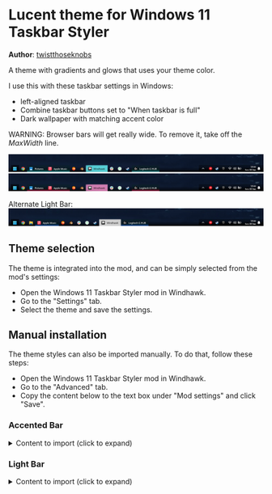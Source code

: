 # Lucent theme for Windows 11 Taskbar Styler
**Author**: [twistthoseknobs](https://github.com/twistthoseknobs)

A theme with gradients and glows that uses your theme color.

I use this with these taskbar settings in Windows:
 * left-aligned taskbar
 * Combine taskbar buttons set to "When taskbar is full"
 * Dark wallpaper with matching accent color

WARNING: Browser bars will get really wide. To remove it, take off the _MaxWidth_ line.



![Screenshot](snapshot_blue.png)
![Screenshot](snapshot_red.png)

Alternate Light Bar:
![Screenshot](snapshot_light.png)

## Theme selection

The theme is integrated into the mod, and can be simply selected from the mod's
settings:

* Open the Windows 11 Taskbar Styler mod in Windhawk.
* Go to the "Settings" tab.
* Select the theme and save the settings.

## Manual installation

The theme styles can also be imported manually. To do that, follow these steps:

* Open the Windows 11 Taskbar Styler mod in Windhawk.
* Go to the "Advanced" tab.
* Copy the content below to the text box under "Mod settings" and click "Save".

### Accented Bar
<details>
<summary>Content to import (click to expand)</summary>

```json
{
  "controlStyles[0].target":"Rectangle#BackgroundFill"
  "controlStyles[0].styles[0]":"Fill:=<LinearGradientBrush StartPoint=\"0,0\" EndPoint=\"0,1\"><GradientStop Color=\"#00000000\" Offset=\"0.3\" /><GradientStop Color=\"#AA000000\" Offset=\"0.9\" /></LinearGradientBrush>"
  "controlStyles[1].target":"Taskbar.TaskListLabeledButtonPanel@RunningIndicatorStates > Rectangle#RunningIndicator"
  "controlStyles[1].styles[0]":"Fill=Transparent"
  "controlStyles[2].target":"Rectangle#BackgroundStroke"
  "controlStyles[2].styles[0]":"Visibility=Collapsed"
  "controlStyles[3].target":"Taskbar.TaskListLabeledButtonPanel@RunningIndicatorStates > Border#BackgroundElement"
  "controlStyles[3].styles[0]":"CornerRadius=15"
  "controlStyles[3].styles[1]":"Background@ActiveRunningIndicator:=<SolidColorBrush Color=\"{ThemeResource SystemAccentColorLight3}\"/>"
  "controlStyles[3].styles[2]":"Background@InactiveRunningIndicator:=<LinearGradientBrush StartPoint=\"0,0.5\" EndPoint=\"0,1\"><GradientStop Color=\"#3300290c\" Offset=\"0.1\" /><GradientStop Color=\"{ThemeResource SystemAccentColorDark2}\" Offset=\"0.9\" /><GradientStop Color=\"#AAFFFFFF\" Offset=\"1.0\" /></LinearGradientBrush>"
  "controlStyles[3].styles[3]":"Margin@ActiveRunningIndicator=-4"
  "controlStyles[3].styles[4]":"Margin=0,-1,0,-1"
  "controlStyles[3].styles[5]":"CornerRadius@ActiveRunningIndicator=2"
  "controlStyles[3].styles[6]":"CornerRadius@InactiveRunningIndicator=0"
  "controlStyles[3].styles[7]":"Margin@InactiveRunningIndicator=-4"
  "controlStyles[3].styles[8]":"Margin@RequestingAttentionRunningIndicator=0,-4,0,-4"
  "controlStyles[3].styles[9]":"CornerRadius@RequestingAttentionRunningIndicator=2"
  "controlStyles[4].target":"Taskbar.TaskListLabeledButtonPanel@CommonStates > TextBlock#LabelControl"
  "controlStyles[4].styles[0]":"Foreground@ActiveNormal=Black"
  "controlStyles[4].styles[1]":"Foreground@ActivePointerOver=Black"
  "controlStyles[4].styles[2]":"MaxWidth=450"
  "controlStyles[4].styles[3]":"Margin=0,0,3,0"
  "controlStyles[5].styles[1]":"Margin=0,0,0,2"
  "controlStyles[5].styles[2]":"CornerRadius=0"
  "controlStyles[5].target":"SystemTray.SystemTrayFrame > Grid"
  "controlStyles[5].styles[0]":"Background:=<LinearGradientBrush StartPoint=\"0,0\" EndPoint=\"0,1\"><GradientStop Color=\"#50000000\" Offset=\"0.3\" /><GradientStop Color=\"#EE000000\" Offset=\"0.9\" /></LinearGradientBrush>"
  "controlStyles[6].target":"SystemTray.ChevronIconView"
  "controlStyles[6].styles[0]":"Padding=20"
  "controlStyles[7].target":"SystemTray.NotifyIconView#NotifyItemIcon"
  "controlStyles[7].styles[0]":"Padding=2"
  "controlStyles[8].target":"Taskbar.ExperienceToggleButton#LaunchListButton[AutomationProperties.AutomationId=StartButton] > Taskbar.TaskListButtonPanel"
  "controlStyles[8].styles[0]":"Background:=<LinearGradientBrush StartPoint=\"0,0\" EndPoint=\"0,1\"><GradientStop Color=\"#80000000\" Offset=\"0.0\" /><GradientStop Color=\"#FF000000\" Offset=\"1.0\" /></LinearGradientBrush>"
  "controlStyles[8].styles[1]":"Padding=0"
  "controlStyles[8].styles[2]":"CornerRadius=0"
  "controlStyles[8].styles[3]":"Margin=0"
  "controlStyles[9].target":"Grid"
  "controlStyles[9].styles[0]":"RequestedTheme=2"
}

```
</details>

### Light Bar
<details>
<summary>Content to import (click to expand)</summary>

```json
{
  "controlStyles[0].target":"Rectangle#BackgroundFill"
  "controlStyles[0].styles[0]":"Fill:=<LinearGradientBrush StartPoint=\"0,0\" EndPoint=\"0,1\"><GradientStop Color=\"#00000000\" Offset=\"0.3\" /><GradientStop Color=\"#AA000000\" Offset=\"0.9\" /></LinearGradientBrush>"
  "controlStyles[1].target":"Taskbar.TaskListLabeledButtonPanel@RunningIndicatorStates > Rectangle#RunningIndicator"
  "controlStyles[1].styles[0]":"Fill=Transparent"
  "controlStyles[2].target":"Rectangle#BackgroundStroke"
  "controlStyles[2].styles[0]":"Visibility=Collapsed"
  "controlStyles[3].target":"Taskbar.TaskListLabeledButtonPanel@RunningIndicatorStates > Border#BackgroundElement"
  "controlStyles[3].styles[0]":"CornerRadius=15"
  "controlStyles[3].styles[1]":"Background@ActiveRunningIndicator:=#FCFCFC"
  "controlStyles[3].styles[2]":"Background@InactiveRunningIndicator:=<LinearGradientBrush StartPoint=\"0,0.5\" EndPoint=\"0,1\"><GradientStop Color=\"#3300290c\" Offset=\"0.1\" /><GradientStop Color=\"{ThemeResource SystemAccentColorDark2}\" Offset=\"0.9\" /><GradientStop Color=\"#AAFFFFFF\" Offset=\"1.0\" /></LinearGradientBrush>"
  "controlStyles[3].styles[3]":"Margin@ActiveRunningIndicator=-4"
  "controlStyles[3].styles[4]":"Margin=0,-1,0,-1"
  "controlStyles[3].styles[5]":"CornerRadius@ActiveRunningIndicator=2"
  "controlStyles[3].styles[6]":"CornerRadius@InactiveRunningIndicator=0"
  "controlStyles[3].styles[7]":"Margin@InactiveRunningIndicator=-4"
  "controlStyles[3].styles[8]":"Margin@RequestingAttentionRunningIndicator=0,-4,0,-4"
  "controlStyles[3].styles[9]":"CornerRadius@RequestingAttentionRunningIndicator=2"
  "controlStyles[4].target":"Taskbar.TaskListLabeledButtonPanel@CommonStates > TextBlock#LabelControl"
  "controlStyles[4].styles[0]":"Foreground@ActiveNormal=Black"
  "controlStyles[4].styles[1]":"Foreground@ActivePointerOver=Black"
  "controlStyles[4].styles[2]":"MaxWidth=450"
  "controlStyles[4].styles[3]":"Margin=0,0,3,0"
  "controlStyles[5].styles[1]":"Margin=0,0,0,2"
  "controlStyles[5].styles[2]":"CornerRadius=0"
  "controlStyles[5].target":"SystemTray.SystemTrayFrame > Grid"
  "controlStyles[5].styles[0]":"Background:=<LinearGradientBrush StartPoint=\"0,0\" EndPoint=\"0,1\"><GradientStop Color=\"#50000000\" Offset=\"0.3\" /><GradientStop Color=\"#EE000000\" Offset=\"0.9\" /></LinearGradientBrush>"
  "controlStyles[6].target":"SystemTray.ChevronIconView"
  "controlStyles[6].styles[0]":"Padding=20"
  "controlStyles[7].target":"SystemTray.NotifyIconView#NotifyItemIcon"
  "controlStyles[7].styles[0]":"Padding=2"
  "controlStyles[8].target":"Taskbar.ExperienceToggleButton#LaunchListButton[AutomationProperties.AutomationId=StartButton] > Taskbar.TaskListButtonPanel"
  "controlStyles[8].styles[0]":"Background:=<LinearGradientBrush StartPoint=\"0,0\" EndPoint=\"0,1\"><GradientStop Color=\"#80000000\" Offset=\"0.0\" /><GradientStop Color=\"#FF000000\" Offset=\"1.0\" /></LinearGradientBrush>"
  "controlStyles[8].styles[1]":"Padding=0"
  "controlStyles[8].styles[2]":"CornerRadius=0"
  "controlStyles[8].styles[3]":"Margin=0"
  "controlStyles[9].target":"Grid"
  "controlStyles[9].styles[0]":"RequestedTheme=2"
}

```
</details>
